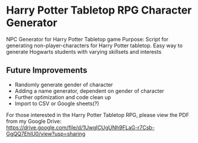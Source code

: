 # Harry Potter Tabletop RPG Character Generator

NPC Generator for Harry Potter Tabletop game
Purpose: Script for generating non-player-characters for Harry Potter tabletop. Easy way to generate Hogwarts students with varying skillsets and interests

## Future Improvements
 - Randomly generate gender of character
 - Adding a name generator, dependent on gender of character
 - Further optimization and code clean up
 - Import to CSV or Google sheets(?)

For those interested in the Harry Potter Tabletop RPG, please view the PDF from my Google Drive:
https://drive.google.com/file/d/1UwgICUgUNh9FLaG-r7Csb-GgQQ7EhlU0/view?usp=sharing
